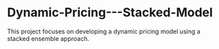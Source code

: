 # Dynamic-Pricing---Stacked-Model
This project focuses on developing a dynamic pricing model using a stacked ensemble approach.

